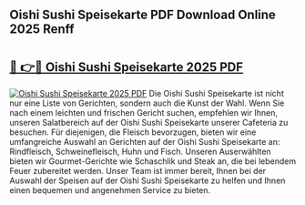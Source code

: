 ## Oishi Sushi Speisekarte PDF Download Online 2025 Renff

# <h2><a href="http://gc8z8o4.nevu.top/?p=Oishi+Sushi+Speisekarte">🔗 👉🔴 Oishi Sushi Speisekarte 2025 PDF</a></h2>

[![Oishi Sushi Speisekarte 2025 PDF](https://i.imgur.com/dBaPXMq.png)](http://gc8z8o4.nevu.top/?p=Oishi+Sushi+Speisekarte)
Die Oishi Sushi Speisekarte ist nicht nur eine Liste von Gerichten, sondern auch die Kunst der Wahl. Wenn Sie nach einem leichten und frischen Gericht suchen, empfehlen wir Ihnen, unseren Salatbereich auf der Oishi Sushi Speisekarte unserer Cafeteria zu besuchen. Für diejenigen, die Fleisch bevorzugen, bieten wir eine umfangreiche Auswahl an Gerichten auf der Oishi Sushi Speisekarte an: Rindfleisch, Schweinefleisch, Huhn und Fisch. Unseren Auserwählten bieten wir Gourmet-Gerichte wie Schaschlik und Steak an, die bei lebendem Feuer zubereitet werden. Unser Team ist immer bereit, Ihnen bei der Auswahl der Speisen auf der Oishi Sushi Speisekarte zu helfen und Ihnen einen bequemen und angenehmen Service zu bieten.

